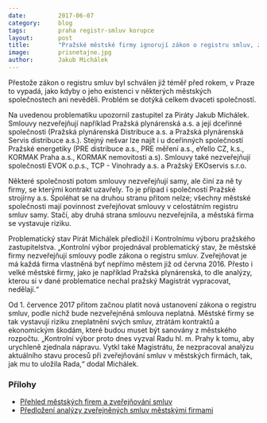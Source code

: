 ```yaml
---
date:         2017-06-07
category:     blog
tags:         praha registr-smluv korupce
layout:       post
title:        "Pražské městské firmy ignorují zákon o registru smluv, zastupitelům se to nelíbí" 
image:        prisnetajne.jpg
author:       Jakub Michálek
---
```


Přestože zákon o registru smluv byl schválen již téměř před rokem, v Praze to vypadá, jako kdyby o jeho existenci v některých městských společnostech ani nevěděli. Problém se dotýká celkem dvaceti společností.

Na uvedenou problematiku upozornil zastupitel za Piráty Jakub Michálek. Smlouvy nezveřejňují například Pražská plynárenská a.s. a její dceřinné společnosti (Pražská plynárenská Distribuce a.s. a Pražská plynárenská Servis distribuce a.s.). Stejný nešvar lze najít i u dceřinných společností Pražské energetiky (PRE distribuce a.s., PRE měření a.s., eYello CZ, k.s., KORMAK Praha a.s., KORMAK nemovitosti a.s). Smlouvy také nezveřejňují společnosti EVOK o.p.s., TCP - Vinohrady a.s. a Pražský EKOservis s.r.o. 

Některé společnosti potom smlouvy nezveřejňují samy, ale činí za ně ty firmy, se kterými kontrakt uzavřely. To je případ i společností Pražské strojírny a.s. Spoléhat se na druhou stranu přitom nelze; všechny městské společnosti mají povinnost zveřejňovat smlouvy v celostátním registru smluv samy. Stačí, aby druhá strana smlouvu nezveřejnila, a městská firma se vystavuje riziku. 

Problematický stav Pirát Michálek předložil i Kontrolnímu výboru pražského zastupitelstva. „Kontrolní výbor projednával problematický stav, že městské firmy nezveřejňují smlouvy podle zákona o registru smluv. Zveřejňovat je má každá firma vlastněná byť nepřímo městem již od června 2016. Přesto i velké městské firmy, jako je například Pražská plynárenská, to dle analýzy, kterou si v dané problematice nechal pražský Magistrát vypracovat, nedělají.“

Od 1. července 2017 přitom začnou platit nová ustanovení zákona o registru smluv, podle nichž bude nezveřejněná smlouva neplatná. Městské firmy se tak vystavují riziku zneplatnění svých smluv, ztrátám kontraktů a ekonomickým škodám, které budou muset být sanovány z městského rozpočtu. „Kontrolní výbor proto dnes vyzval Radu hl. m. Prahy k tomu, aby urychleně zjednala nápravu. Vytkl také Magistrátu, že nezpracoval analýzu aktuálního stavu procesů při zveřejňování smluv v městských firmách, tak, jak mu to uložila Rada,“ dodal Michálek.

### Přílohy

* [Přehled městských firem a zveřejňování smluv](https://github.com/pirati-web/praha.pirati.cz/tree/gh-pages/assets/img/posts/2-dopis.jpg)
* [Předložení analýzy zveřejněných smluv městskými firmami](https://github.com/pirati-web/praha.pirati.cz/tree/gh-pages/assets/img/posts/1-zverejnovane-smlouvy.jpg)
